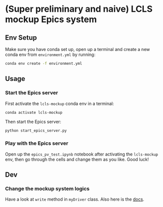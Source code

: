 # (Super preliminary and naive) LCLS mockup Epics system

## Env Setup

Make sure you have conda set up, open up a terminal and create a new conda env from `environment.yml` by running:

```bash
conda env create -f environment.yml
```

## Usage

### Start the Epics server

First activate the `lcls-mockup` conda env in a terminal:

```bash
conda activate lcls-mockup
```

Then start the Epics server:

```bash
python start_epics_server.py
```

### Play with the Epics server

Open up the `epics_pv_test.ipynb` notebook after activating the `lcls-mockup` env, then go through the cells and change them as you like. Good luck!

## Dev

### Change the mockup system logics

Have a look at `write` method in `myDriver` class. Also here is the [docs](https://pcaspy.readthedocs.io/en/latest/tutorial.html).
